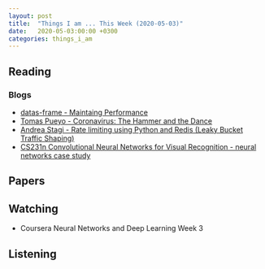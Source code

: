 ```yaml
---
layout: post
title:  "Things I am ... This Week (2020-05-03)"
date:   2020-05-03:00:00 +0300
categories: things_i_am
---
```


<!-- # Things I am ... This Week   -->

## Reading  

### Blogs

- [datas-frame - Maintaing Performance][df1]
- [Tomas Pueyo - Coronavirus: The Hammer and the Dance][md1]
- [Andrea Stagi - Rate limiting using Python and Redis (Leaky Bucket Traffic Shaping)][lb1]
- [CS231n Convolutional Neural Networks for Visual Recognition - neural networks case study][cs2311]

## Papers

## Watching  

- Coursera Neural Networks and Deep Learning Week 3


## Listening  

[df1]:https://tomaugspurger.github.io/maintaing-performance.html
[md1]:https://medium.com/@tomaspueyo/coronavirus-the-hammer-and-the-dance-be9337092b56
[lb1]:https://dev.to/astagi/rate-limiting-using-python-and-redis-58gk
[cs2311]:https://cs231n.github.io/neural-networks-case-study/
